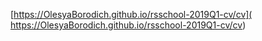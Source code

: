  [https://OlesyaBorodich.github.io/rsschool-2019Q1-cv/cv]( https://OlesyaBorodich.github.io/rsschool-2019Q1-cv/cv)